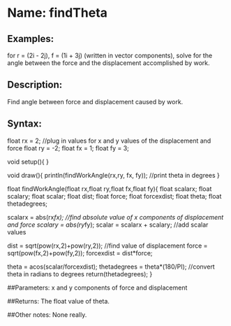 # Name: findTheta

## Examples:
for r = (2i - 2j), f = (1i + 3j) (written in vector components), solve for the angle between the force and the displacement accomplished by work.

## Description:
Find angle between force and displacement caused by work. 

## Syntax:
float rx = 2; //plug in values for x and y values of the displacement and force
float ry = -2;
float fx = 1;
float fy = 3;

void setup(){
}

void draw(){
  println(findWorkAngle(rx,ry, fx, fy)); //print theta in degrees 
}


float findWorkAngle(float rx,float ry,float fx,float fy){ 
  float scalarx; 
  float scalary;
  float scalar;
  float dist;
  float force;
  float forcexdist;
  float theta;
  float thetadegrees; 

  scalarx = abs(rx*fx); //find absolute value of x components of displacement and force 
  scalary = abs(ry*fy);
  scalar = scalarx + scalary; //add scalar values

  dist = sqrt(pow(rx,2)+pow(ry,2)); //find value of displacement 
  force = sqrt(pow(fx,2)+pow(fy,2));
  forcexdist = dist*force;

  theta = acos(scalar/forcexdist);
  thetadegrees = theta*(180/PI); //convert theta in radians to degrees 
  return(thetadegrees);
}

##Parameters: 
x and y components of force and displacement

##Returns:
The float value of theta. 

##Other notes:
None really. 
